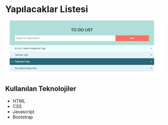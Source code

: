 # Yapılacaklar Listesi

![](./screenshots/img.jpg)

## Kullanılan Teknolojiler
- HTML
- CSS
- Javascript
- Bootstrap
